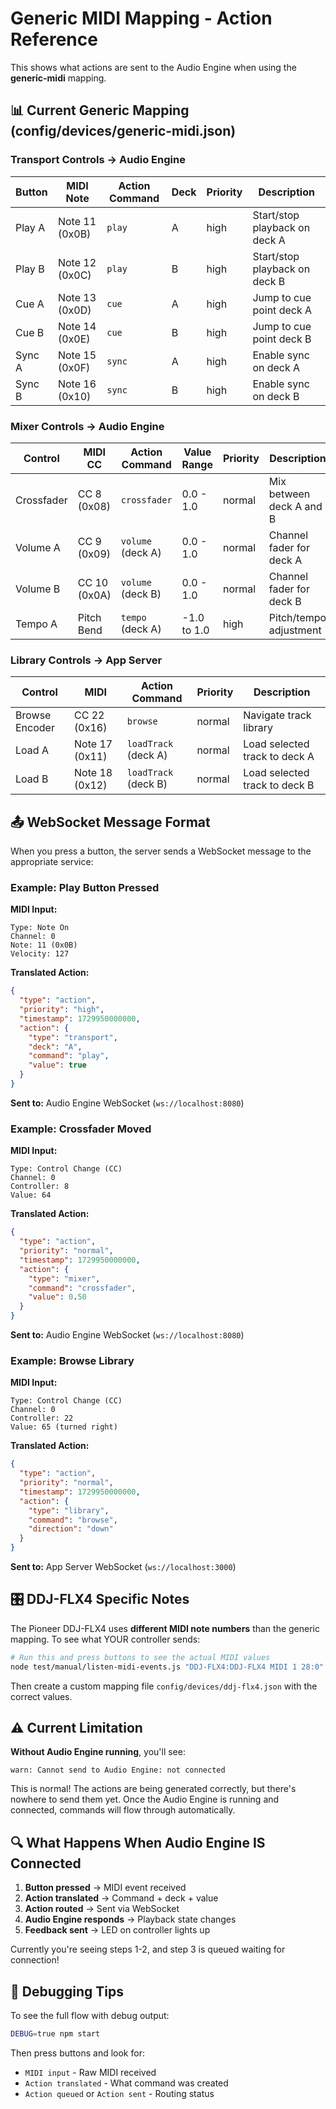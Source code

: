 # Generic MIDI Mapping - Action Reference

This shows what actions are sent to the Audio Engine when using the **generic-midi** mapping.

## 📊 Current Generic Mapping (config/devices/generic-midi.json)

### Transport Controls → Audio Engine

| Button | MIDI Note | Action Command | Deck | Priority | Description |
|--------|-----------|----------------|------|----------|-------------|
| Play A | Note 11 (0x0B) | `play` | A | high | Start/stop playback on deck A |
| Play B | Note 12 (0x0C) | `play` | B | high | Start/stop playback on deck B |
| Cue A | Note 13 (0x0D) | `cue` | A | high | Jump to cue point deck A |
| Cue B | Note 14 (0x0E) | `cue` | B | high | Jump to cue point deck B |
| Sync A | Note 15 (0x0F) | `sync` | A | high | Enable sync on deck A |
| Sync B | Note 16 (0x10) | `sync` | B | high | Enable sync on deck B |

### Mixer Controls → Audio Engine

| Control | MIDI CC | Action Command | Value Range | Priority | Description |
|---------|---------|----------------|-------------|----------|-------------|
| Crossfader | CC 8 (0x08) | `crossfader` | 0.0 - 1.0 | normal | Mix between deck A and B |
| Volume A | CC 9 (0x09) | `volume` (deck A) | 0.0 - 1.0 | normal | Channel fader for deck A |
| Volume B | CC 10 (0x0A) | `volume` (deck B) | 0.0 - 1.0 | normal | Channel fader for deck B |
| Tempo A | Pitch Bend | `tempo` (deck A) | -1.0 to 1.0 | high | Pitch/tempo adjustment |

### Library Controls → App Server

| Control | MIDI | Action Command | Priority | Description |
|---------|------|----------------|----------|-------------|
| Browse Encoder | CC 22 (0x16) | `browse` | normal | Navigate track library |
| Load A | Note 17 (0x11) | `loadTrack` (deck A) | normal | Load selected track to deck A |
| Load B | Note 18 (0x12) | `loadTrack` (deck B) | normal | Load selected track to deck B |

## 📤 WebSocket Message Format

When you press a button, the server sends a WebSocket message to the appropriate service:

### Example: Play Button Pressed

**MIDI Input:**
```
Type: Note On
Channel: 0
Note: 11 (0x0B)
Velocity: 127
```

**Translated Action:**
```json
{
  "type": "action",
  "priority": "high",
  "timestamp": 1729950000000,
  "action": {
    "type": "transport",
    "deck": "A",
    "command": "play",
    "value": true
  }
}
```

**Sent to:** Audio Engine WebSocket (`ws://localhost:8080`)

### Example: Crossfader Moved

**MIDI Input:**
```
Type: Control Change (CC)
Channel: 0
Controller: 8
Value: 64
```

**Translated Action:**
```json
{
  "type": "action",
  "priority": "normal",
  "timestamp": 1729950000000,
  "action": {
    "type": "mixer",
    "command": "crossfader",
    "value": 0.50
  }
}
```

**Sent to:** Audio Engine WebSocket (`ws://localhost:8080`)

### Example: Browse Library

**MIDI Input:**
```
Type: Control Change (CC)
Channel: 0
Controller: 22
Value: 65 (turned right)
```

**Translated Action:**
```json
{
  "type": "action",
  "priority": "normal",
  "timestamp": 1729950000000,
  "action": {
    "type": "library",
    "command": "browse",
    "direction": "down"
  }
}
```

**Sent to:** App Server WebSocket (`ws://localhost:3000`)

## 🎛️ DDJ-FLX4 Specific Notes

The Pioneer DDJ-FLX4 uses **different MIDI note numbers** than the generic mapping. To see what YOUR controller sends:

```bash
# Run this and press buttons to see the actual MIDI values
node test/manual/listen-midi-events.js "DDJ-FLX4:DDJ-FLX4 MIDI 1 28:0"
```

Then create a custom mapping file `config/devices/ddj-flx4.json` with the correct values.

## ⚠️ Current Limitation

**Without Audio Engine running**, you'll see:
```
warn: Cannot send to Audio Engine: not connected
```

This is normal! The actions are being generated correctly, but there's nowhere to send them yet. Once the Audio Engine is running and connected, commands will flow through automatically.

## 🔍 What Happens When Audio Engine IS Connected

1. **Button pressed** → MIDI event received
2. **Action translated** → Command + deck + value
3. **Action routed** → Sent via WebSocket
4. **Audio Engine responds** → Playback state changes
5. **Feedback sent** → LED on controller lights up

Currently you're seeing steps 1-2, and step 3 is queued waiting for connection!

## 📝 Debugging Tips

To see the full flow with debug output:

```bash
DEBUG=true npm start
```

Then press buttons and look for:
- `MIDI input` - Raw MIDI received
- `Action translated` - What command was created
- `Action queued` or `Action sent` - Routing status

